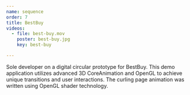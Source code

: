 ```yaml
---
name: sequence
order: 7
title: BestBuy
videos:
  - file: best-buy.mov
    poster: best-buy.jpg
    key: best-buy

---
```

Sole developer on a digital circular prototype for BestBuy. This demo application utilizes advanced 3D CoreAnimation and OpenGL to achieve unique transitions and user interactions. The curling page animation was written using OpenGL shader technology.
